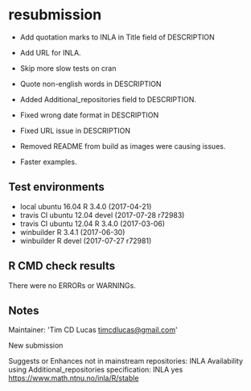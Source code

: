 # resubmission

* Add quotation marks to INLA in Title field of DESCRIPTION
* Add URL for INLA.
* Skip more slow tests on cran


* Quote non-english words in DESCRIPTION
* Added Additional_repositories field to DESCRIPTION.
* Fixed wrong date format in DESCRIPTION
* Fixed URL issue in DESCRIPTION
* Removed README from build as images were causing issues.
* Faster examples.

## Test environments
* local ubuntu 16.04 R 3.4.0 (2017-04-21)
* travis CI ubuntu 12.04 devel (2017-07-28 r72983)
* travis CI ubuntu 12.04 R 3.4.0 (2017-03-06)
* winbuilder R 3.4.1 (2017-06-30)
* winbuilder R devel (2017-07-27 r72981)


## R CMD check results
There were no ERRORs or WARNINGs.

## Notes

Maintainer: 'Tim CD Lucas <timcdlucas@gmail.com>'

New submission

Suggests or Enhances not in mainstream repositories:
  INLA
Availability using Additional_repositories specification:
  INLA   yes   https://www.math.ntnu.no/inla/R/stable


